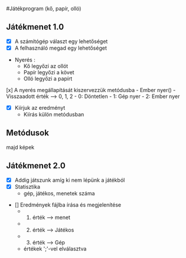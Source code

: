 #Játékprogram (kő, papír, olló)

## Játékmenet 1.0
- [x] A számítógép választ egy lehetőséget
- [x] A felhasználó megad egy lehetőséget
- Nyerés :
	- Kő legyőzi az ollót
	- Papír legyőzi a követ
	- Olló legyőzi a papírt

 [x] A nyerés megállapítását kiszervezzük metódusba
	- Ember nyer()
	- Visszaadott érték --> 0, 1, 2
	- 0: Döntetlen
	- 1: Gép nyer
	- 2: Ember nyer
- [x] Kiírjuk az eredményt
	- Kiírás külön metódusban

## Metódusok

majd képek

## Játékmenet 2.0
- [x] Addig játszunk amíg ki nem lépünk a játékból
- [x] Statisztika
	- gép, játékos, menetek száma
- [] Eredmények fájlba írása és megjelenítése
	- 1. érték --> menet
	- 2. érték --> Játékos
	- 3. érték --> Gép
	- értékek ';'-vel elválasztva